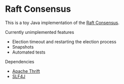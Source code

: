 # Raft Consensus

This is a toy Java implementation of the [Raft Consensus](https://raft.github.io/raft.pdf).

Currently unimplemented features
* Election timeout and restarting the election process
* Snapshots
* Automated tests

Dependencies
* [Apache Thrift](https://thrift.apache.org/)
* [SLF4J](http://www.slf4j.org/)